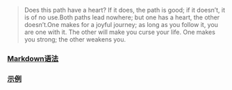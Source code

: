 
> Does this path have a heart? If it does, the path is good; if it doesn’t, it is of no use.Both paths lead nowhere; but one has a heart, the other doesn’t.One makes for a joyful journey; as long as you follow it, you are one with it. The other will make you curse your life. One makes you strong; the other weakens you.


### [Markdown语法](https://markdown.com.cn)
### [示例](https://github.com/Manjaroa/manjaroa.github.io/blob/master/xyz.md)
